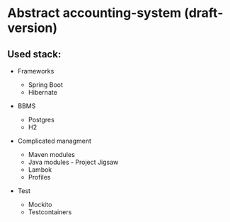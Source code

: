 # Abstract accounting-system (draft-version)

## Used stack:
- Frameworks
  - Spring Boot
  - Hibernate

- BBMS
  - Postgres
  - H2

- Complicated managment
  - Maven modules
  - Java modules - Project Jigsaw
  - Lambok
  - Profiles

- Test
  - Mockito
  - Testcontainers
